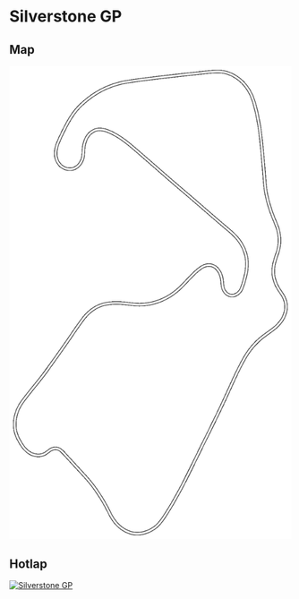 # Silverstone GP

## Map
![Silverstone GP](./map.png)

## Hotlap
[![Silverstone GP](http://img.youtube.com/vi/a5Kogo9vr9c/0.jpg)](https://www.youtube.com/watch?v=a5Kogo9vr9c "")


